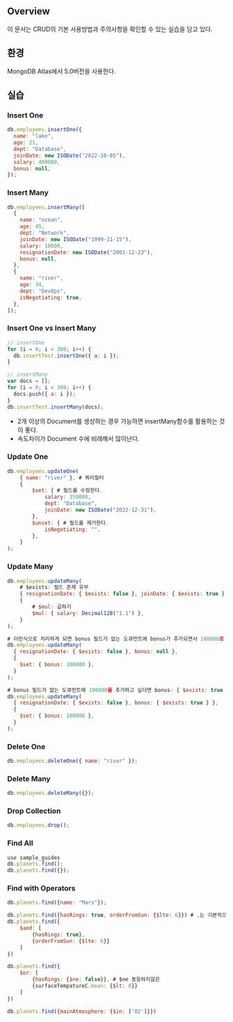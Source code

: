 ## Overview

이 문서는 CRUD의 기본 사용방법과 주의사항을 확인할 수 있는 실습을 담고 있다.

## 환경

MongoDB Atlas에서 5.0버전을 사용한다.

## 실습

### Insert One

```javascript
db.employees.insertOne({
  name: "lake",
  age: 21,
  dept: "Database",
  joinDate: new ISODate("2022-10-05"),
  salary: 400000,
  bonus: null,
});
```

### Insert Many

```javascript
db.employees.insertMany([
  {
    name: "ocean",
    age: 45,
    dept: "Network",
    joinDate: new ISODate("1999-11-15"),
    salary: 10000,
    resignationDate: new ISODate("2002-12-23"),
    bonus: null,
  },
  {
    name: "river",
    age: 34,
    dept: "DevOps",
    isNegotiating: true,
  },
]);
```

### Insert One vs Insert Many

```javascript
// insertOne
for (i = 0; i < 300; i++) {
  db.insertTest.insertOne({ a: i });
}

// insertMany
var docs = [];
for (i = 0; i < 300; i++) {
  docs.push({ a: i });
}
db.insertTest.insertMany(docs);
```

- 2개 이상의 Document를 생성하는 경우 가능하면 insertMany함수를 활용하는 것이 좋다.
- 속도차이가 Document 수에 비례해서 많이난다.

### Update One

```javascript
db.employees.updateOne(
    { name: "river" }, # 쿼리필터
    {
        $set: { # 필드를 수정한다.
            salary: 350000,
            dept: "Database",
            joinDate: new ISODate("2022-12-31"),
        },
        $unset: { # 필드를 제거한다.
            isNegotiating: "",
        },
    }
);
```

### Update Many

```javascript
db.employees.updateMany(
    # $exists: 필드 존재 유무
    { resignationDate: { $exists: false }, joinDate: { $exists: true } },
    {
        # $mul: 곱하기
        $mul: { salary: Decimal128("1.1") },
    }
);
```

```javascript
# 이런식으로 처리하게 되면 bonus 필드가 없는 도큐먼트에 bonus가 추가되면서 100000로 설정된다.
db.employees.updateMany(
  { resignationDate: { $exists: false }, bonus: null },
  {
    $set: { bonus: 100000 },
  }
);

# bonus 필드가 없는 도큐먼트에 100000을 추가하고 싶다면 bonus: { $exists: true } 로 설정해야 한다.
db.employees.updateMany(
  { resignationDate: { $exists: false }, bonus: { $exists: true } },
  {
    $set: { bonus: 100000 },
  }
);
```

### Delete One

```javascript
db.employees.deleteOne({ name: "river" });
```

### Delete Many

```javascript
db.employees.deleteMany({});
```

### Drop Collection

```javascript
db.employees.drop();
```

### Find All

```javascript
use sample_guides
db.planets.find();
db.planets.find({});
```

### Find with Operators

```javascript
db.planets.find({name: "Mars"});

db.planets.find({hasRings: true, orderFromSun: {$lte: 6}}) # ,는 기본적으로 and
db.planets.find({
    $and: [
        {hasRings: true},
        {orderFromSun: {$lte: 6}}
    ]
})

db.planets.find({
    $or: [
        {hasRings: {$ne: false}}, # $ne 동등하지않은
        {surfaceTempatureC.mean: {$lt: 0}}
    ]
})

db.planets.find({mainAtmosphere: {$in: ['O2']}})
```
